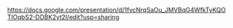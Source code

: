https://docs.google.com/presentation/d/1fvcNrqSaOu_JMVBqG4WfkTyKQOTIOqbS2-DDBK2yt2I/edit?usp=sharing